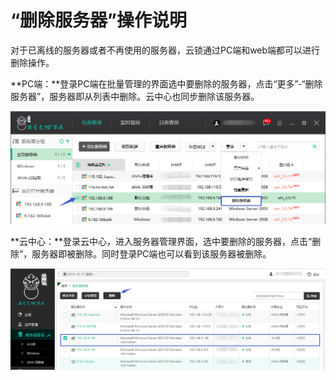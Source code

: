 # “删除服务器”操作说明
对于已离线的服务器或者不再使用的服务器，云锁通过PC端和web端都可以进行删除操作。

**PC端：**登录PC端在批量管理的界面选中要删除的服务器，点击“更多”-“删除服务器”，服务器即从列表中删除。云中心也同步删除该服务器。

![](/assets/f0201.png)

**云中心：**登录云中心，进入服务器管理界面，选中要删除的服务器，点击“删除”，服务器即被删除。同时登录PC端也可以看到该服务器被删除。

![](/assets/f0202.png)
